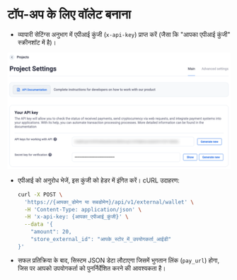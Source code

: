 # टॉप-अप के लिए वॉलेट बनाना

- व्यापारी सेटिंग्स अनुभाग में एपीआई कुंजी (`x-api-key`) प्राप्त करें (जैसा कि "आपका एपीआई कुंजी" स्क्रीनशॉट में है)।

![creatingDepositWallets.png](../../assets/images/integration/creating-deposit-wallets/creatingDepositWallets.png)

- एपीआई को अनुरोध भेजें, इस कुंजी को हेडर में इंगित करें। cURL उदाहरण:

  ```bash
  curl -X POST \
    'https://{आपका_डोमेन या सबडोमेन}/api/v1/external/wallet' \
    -H 'Content-Type: application/json' \
    -H 'x-api-key: {आपका_एपीआई_कुंजी}' \
    --data '{
      "amount": 20,
      "store_external_id": "आपके_स्टोर_में_उपयोगकर्ता_आईडी"
  }'
  ```

- सफल प्रतिक्रिया के बाद, सिस्टम JSON डेटा लौटाएगा जिसमें भुगतान लिंक (`pay_url`) होगा, जिस पर आपको उपयोगकर्ता को पुनर्निर्देशित करने की आवश्यकता है।